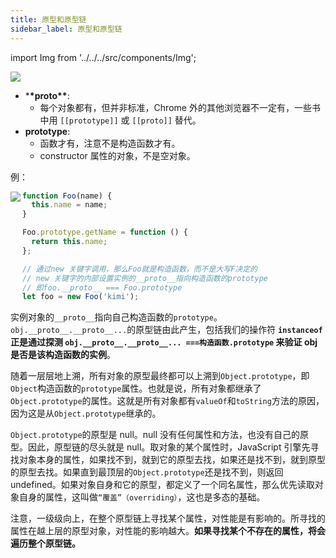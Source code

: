 ```yaml
---
title: 原型和原型链
sidebar_label: 原型和原型链
---
```


import Img from '../../../src/components/Img';

<Img w="700" src='https://cosmos-x.oss-cn-hangzhou.aliyuncs.com/4iriid.jpg'/>

- \***\*proto\*\***:
  - 每个对象都有，但并非标准，Chrome 外的其他浏览器不一定有，一些书中用 `[[prototype]]` 或 `[[proto]]` 替代。
- **prototype**:
  - 函数才有，注意不是构造函数才有。
  - constructor 属性的对象，不是空对象。

例：

<Img w="250" align="left" src='https://cosmos-x.oss-cn-hangzhou.aliyuncs.com/C1PIOI.jpg'/>

```js
function Foo(name) {
  this.name = name;
}

Foo.prototype.getName = function () {
  return this.name;
};

// 通过new 关键字调用，那么Foo就是构造函数，而不是大写F决定的
// new 关键字的内部设置实例的__proto__指向构造函数的prototype
// 即foo.__proto__ === Foo.prototype
let foo = new Foo('kimi');
```

实例对象的`__proto__`指向自己构造函数的`prototype`。`obj.__proto__.__proto__...`的原型链由此产生，包括我们的操作符 **`instanceof` 正是通过探测 `obj.__proto__.__proto__... ===构造函数.prototype` 来验证 obj 是否是该构造函数的实例**。

随着一层层地上溯，所有对象的原型最终都可以上溯到`Object.prototype`，即`Object`构造函数的`prototype`属性。也就是说，所有对象都继承了`Object.prototype`的属性。这就是所有对象都有`valueOf`和`toString`方法的原因，因为这是从`Object.prototype`继承的。

`Object.prototype`的原型是 null。null 没有任何属性和方法，也没有自己的原型。因此，原型链的尽头就是 null。取对象的某个属性时，JavaScript 引擎先寻找对象本身的属性，如果找不到，就到它的原型去找，如果还是找不到，就到原型的原型去找。如果直到最顶层的`Object.prototype`还是找不到，则返回 undefined。如果对象自身和它的原型，都定义了一个同名属性，那么优先读取对象自身的属性，这叫做`“覆盖”（overriding）`，这也是多态的基础。

注意，一级级向上，在整个原型链上寻找某个属性，对性能是有影响的。所寻找的属性在越上层的原型对象，对性能的影响越大。**如果寻找某个不存在的属性，将会遍历整个原型链。**
